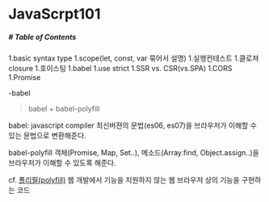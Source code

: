# JavaScrpt101

##### # Table of Contents
1.basic syntax type
1.scope(let, const, var 묶어서 설명)
1.실행컨테스트
1.클로져 closure
1.호이스팅
1.babel
1.use strict
1.SSR vs. CSR(vs.SPA)
1.CORS
1.Promise


-babel
> babel + babel-polyfill

babel: javascript compiler
최신버젼의 문법(es06, es07)을 브라우저가 이해할 수 있는 문법으로 변환해준다.

babel-polyfill
객체(Promise, Map, Set..), 메소드(Array.find, Object.assign..)을 브라우저가 이해할 수 있도록 해준다.

cf. [폴리필(polyfill)](https://ko.wikipedia.org/wiki/%ED%8F%B4%EB%A6%AC%ED%95%84_(%ED%94%84%EB%A1%9C%EA%B7%B8%EB%9E%98%EB%B0%8D))
웹 개발에서 기능을 지원하지 않는 웹 브라우저 상의 기능을 구현하는 코드
